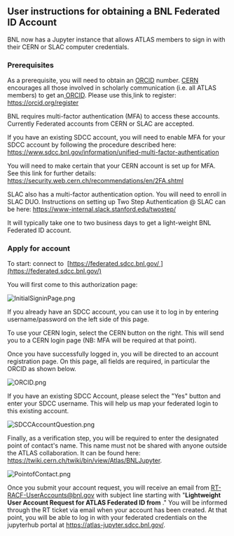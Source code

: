 ## User instructions for obtaining a BNL Federated ID Account

BNL now has a Jupyter instance that allows ATLAS members to sign in with their
CERN or SLAC computer credentials.

### Prerequisites

As a prerequisite, you will need to obtain an [ORCID](https://orcid.org) number.
[CERN](https://scientific-info.cern/submit-and-publish/persistent-identifiers/orcid)
encourages all those involved in scholarly communication (i.e. all ATLAS
members) to get an[ ORCID](https://orcid.org). Please use
this[ ](https://orcid.org/register)link to register:
<https://orcid.org/register>

BNL requires multi-factor authentication (MFA) to access these accounts.
Currently Federated accounts from CERN or SLAC are accepted.

If you have an existing SDCC account, you will need to enable MFA for your SDCC
account by following the procedure described here:
<https://www.sdcc.bnl.gov/information/unified-multi-factor-authentication>

You will need to make certain that your CERN account is set up for MFA. See this
link for further details:
<https://security.web.cern.ch/recommendations/en/2FA.shtml>

SLAC also has a multi-factor authentication option. You will need to enroll in
SLAC DUO. Instructions on setting up Two Step Authentication @ SLAC can be here:
<https://www-internal.slack.stanford.edu/twostep/>

It will typically take one to two business days to get a light-weight BNL
Federated ID account.

### Apply for account

To start: connect to
 [https://federated.sdcc.bnl.gov/ ](https://federated.sdcc.bnl.gov/)

You will first come to this authorization page:

![InitialSigninPage.png](InitialSigninPage.png?fileId=25551496#mimetype=image%2Fpng&hasPreview=true)

If you already have an SDCC account, you can use it to log in by entering
username/password on the left side of this page.

To use your CERN login, select the CERN button on the right. This will send you
to a CERN login page (NB: MFA will be required at that point).

Once you have successfully logged in, you will be directed to an account
registration page. On this page, all fields are required, in particular the
ORCID as shown below.

![ORCID.png](ORCID.png?fileId=25551506#mimetype=image%2Fpng&hasPreview=true)

If you have an existing SDCC Account, please select the "Yes" button and enter
your SDCC username. This will help us map your federated login to this existing
account.

![SDCCAccountQuestion.png](SDCCAccountQuestion.png?fileId=25551516#mimetype=image%2Fpng&hasPreview=true)

Finally, as a verification step, you will be required to enter the designated
point of contact's name. This name must not be shared with anyone outside the
ATLAS collaboration. It can be found here:
<https://twiki.cern.ch/twiki/bin/view/Atlas/BNLJupyter>.

![PointofContact.png](PointofContact.png?fileId=25551526#mimetype=image%2Fpng&hasPreview=true)

Once you submit your account request, you will receive an email from
RT-RACF-UserAccounts@bnl.gov with subject line starting with "**Lightweight User
Account Request for ATLAS Federated ID from** _<your name>_." You will be
informed through the RT ticket via email when your account has been created. At
that point, you will be able to log in with your federated credentials on the
jupyterhub portal at <https://atlas-jupyter.sdcc.bnl.gov/>.
